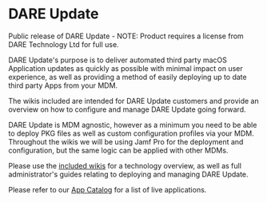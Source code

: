 # DARE Update
Public release of DARE Update - NOTE: Product requires a license from DARE Technology Ltd for full use.

DARE Update's purpose is to deliver automated third party macOS Application updates as quickly as possible with minimal impact on user experience, as well as providing a method of easily deploying up to date third party Apps from your MDM.

The wikis included are intended for DARE Update customers and provide an overview on how to configure and manage DARE Update going forward.

DARE Update is MDM agnostic, however as a minimum you need to be able to deploy PKG files as well as custom configuration profiles via your MDM. Throughout the wikis we will be using Jamf Pro for the deployment and configuration, but the same logic can be applied with other MDMs.

Please use the [included wikis](https://github.com/dare-tech/dareupdate-public/wiki)  for a technology overview, as well as full administrator's guides relating to deploying and managing DARE Update.

Please refer to our [App Catalog](https://dare.tech/zappl/#appcatalog) for a list of live applications.
